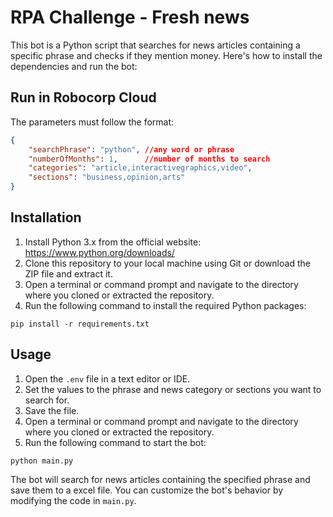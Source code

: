 # RPA Challenge - Fresh news

This bot is a Python script that searches for news articles containing a specific phrase and checks if they mention money. Here's how to install the dependencies and run the bot:

## Run in Robocorp Cloud

The parameters must follow the format:

```json
{
    "searchPhrase": "python", //any word or phrase
    "numberOfMonths": 1,      //number of months to search
    "categories": "article,interactivegraphics,video",
    "sections": "business,opinion,arts"
}

```

## Installation

1. Install Python 3.x from the official website: https://www.python.org/downloads/
2. Clone this repository to your local machine using Git or download the ZIP file and extract it.
3. Open a terminal or command prompt and navigate to the directory where you cloned or extracted the repository.
4. Run the following command to install the required Python packages:

```
pip install -r requirements.txt
```

## Usage

1. Open the `.env` file in a text editor or IDE.
2. Set the values to the phrase and news category or sections you want to search for.
3. Save the file.
4. Open a terminal or command prompt and navigate to the directory where you cloned or extracted the repository.
5. Run the following command to start the bot:

```
python main.py
```

The bot will search for news articles containing the specified phrase and save them to a excel file. You can customize the bot's behavior by modifying the code in `main.py`.
